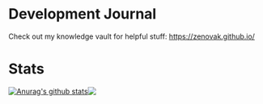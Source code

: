 # Development Journal
Check out my knowledge vault for helpful stuff: https://zenovak.github.io/


# Stats 
<a href="https://github.com/anuraghazra/github-readme-stats"><img align="center" src="https://github-readme-stats.vercel.app/api?username=zenovak&show_icons=true&include_all_commits=true&theme=buefy&hide_border=true" alt="Anurag's github stats" /></a><a href="https://github.com/anuraghazra/github-readme-stats"><img align="center" src="https://github-readme-stats.vercel.app/api/top-langs/?username=zenovak&layout=compact&theme=buefy&hide_border=true" /></a>
